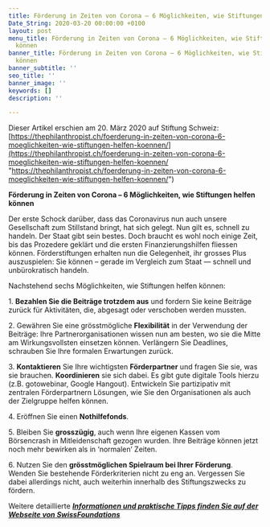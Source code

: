 ```yaml
---
title: Förderung in Zeiten von Corona – 6 Möglichkeiten, wie Stiftungen helfen können
Date_String: 2020-03-20 00:00:00 +0100
layout: post
menu_title: Förderung in Zeiten von Corona – 6 Möglichkeiten, wie Stiftungen helfen
  können
banner_title: Förderung in Zeiten von Corona – 6 Möglichkeiten, wie Stiftungen helfen
  können
banner_subtitle: ''
seo_title: ''
banner_image: ''
keywords: []
description: ''

---
```

Dieser Artikel erschien am 20. März 2020 auf Stiftung Schweiz: [https://thephilanthropist.ch/foerderung-in-zeiten-von-corona-6-moeglichkeiten-wie-stiftungen-helfen-koennen/](https://thephilanthropist.ch/foerderung-in-zeiten-von-corona-6-moeglichkeiten-wie-stiftungen-helfen-koennen/ "https://thephilanthropist.ch/foerderung-in-zeiten-von-corona-6-moeglichkeiten-wie-stiftungen-helfen-koennen/")

**Förderung in Zeiten von Corona – 6 Möglichkeiten, wie Stiftungen helfen können**

Der erste Schock darüber, dass das Coronavirus nun auch unsere Gesellschaft zum Stillstand bringt, hat sich gelegt. Nun gilt es, schnell zu handeln. Der Staat gibt sein bestes. Doch braucht es wohl noch einige Zeit, bis das Prozedere geklärt und die ersten Finanzierungshilfen fliessen können. Förderstiftungen erhalten nun die Gelegenheit, ihr grosses Plus auszuspielen: Sie können – gerade im Vergleich zum Staat — schnell und unbürokratisch handeln.

Nachstehend sechs Möglichkeiten, wie Stiftungen helfen können:

1\. **Bezahlen Sie die Beiträge trotzdem aus** und fordern Sie keine Beiträge zurück für Aktivitäten, die, abgesagt oder verschoben werden mussten.

2\. Gewähren Sie eine grösstmögliche **Flexibilität** in der Verwendung der Beiträge: Ihre Partnerorganisationen wissen nun am besten, wo sie die Mitte am Wirkungsvollsten einsetzen können. Verlängern Sie Deadlines, schrauben Sie Ihre formalen Erwartungen zurück.

3\. **Kontaktieren** Sie Ihre wichtigsten **Förderpartner** und fragen Sie sie, was sie brauchen. **Koordinieren** sie sich dabei. Es gibt gute digitale Tools hierzu (z.B. gotowebinar, Google Hangout). Entwickeln Sie partizipativ mit zentralen Förderpartnern Lösungen, wie Sie den Organisationen als auch der Zielgruppe helfen können.

4\. Eröffnen Sie einen **Nothilfefonds**.

5\. Bleiben Sie **grosszügig**, auch wenn Ihre eigenen Kassen vom Börsencrash in Mitleidenschaft gezogen wurden. Ihre Beiträge können jetzt noch mehr bewirken als in ‘normalen’ Zeiten.

6\. Nutzen Sie den **grösstmöglichen Spielraum bei Ihrer Förderung**. Wenden Sie bestehende Förderkriterien nicht zu eng an. Vergessen Sie dabei allerdings nicht, auch weiterhin innerhalb des Stiftungszwecks zu fördern.

Weitere detaillierte [**_Informationen und praktische Tipps finden Sie auf der Webseite von SwissFoundations_**](https://www.swissfoundations.ch/aktuell/stiftungsarbeit-krisensituation/)